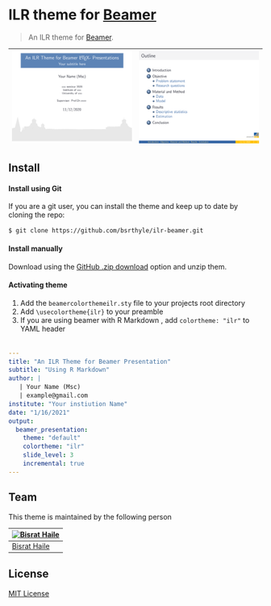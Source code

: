 # ILR theme for [Beamer](https://ctan.org/pkg/beamer?lang=en)

> An ILR theme for [Beamer](https://ctan.org/pkg/beamer?lang=en).



| ![](Screenshot_1.png)  |  ![](Screenshot_2.png)  |
|-----------------|-----------------|



## Install
#### Install using Git

If you are a git user, you can install the theme and keep up to date by cloning the repo:

    $ git clone https://github.com/bsrthyle/ilr-beamer.git

#### Install manually

Download using the [GitHub .zip download](https://github.com/bsrthyle/ilr-beamer/archive/refs/heads/main.zip) option and unzip them.

#### Activating theme


1. Add the `beamercolorthemeilr.sty` file to your projects root directory 
2. Add `\usecolortheme{ilr}` to your preamble
3. If you are using beamer with R Markdown , add `colortheme: "ilr"` to YAML header
   
```yaml

---
title: "An ILR Theme for Beamer Presentation"
subtitle: "Using R Markdown"
author: |
   | Your Name (Msc) 
   | example@gmail.com
institute: "Your instiution Name"
date: "1/16/2021"
output: 
  beamer_presentation:
    theme: "default"
    colortheme: "ilr"
    slide_level: 3
    incremental: true
---
```

## Team

This theme is maintained by the following person

[![Bisrat Haile](https://github.com/bsrthyle.png?size=100)](https://github.com/bsrthyle) |
--- |
[Bisrat Haile](https://github.com/bsrthyle) |

## License

[MIT License](./LICENSE)